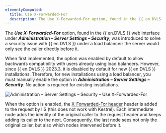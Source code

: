 ```yaml
---
eleventyComputed:
  title: Use X-Forwarded-For
  description: The Use X-Forwarded-For option, found in the {{ en.DVLS }} web interface under Administration – Server Settings – Security, was introduced to solve a security issue with {{ en.DVLS }} under a load balancer.
---
```

The ***Use X-Forwarded-For*** option, found in the {{ en.DVLS }} web interface under ***Administration – Server Settings – Security***, was introduced to solve a security issue with {{ en.DVLS }} under a load balancer: the server would only see the caller directly before it.

When first implemented, the option was enabled by default to allow backwards compatibility with users already using load balancers. However, since {{ en.DVLS }} 2023.3, it is disabled by default for new {{ en.DVLS }} installations. Therefore, for new installations using a load balancer, you must manually enable the option in ***Administration – Server Settings – Security***. No action is required for existing installations.

![Administration – Server Settings – Security – Use X-Forwarded-For](https://cdnweb.devolutions.net/docs/en/kb/KB2343.png)

When the option is enabled, the [X-Forwarded-For header](https://en.wikipedia.org/wiki/X-Forwarded-For) header is added to the request by IIS (this does not work with Kestrel). Each intermediate node adds the identity of the original caller to the request header and keeps adding its caller to the next. Consequently, the last node sees not only the original caller, but also which nodes intervened before it.
